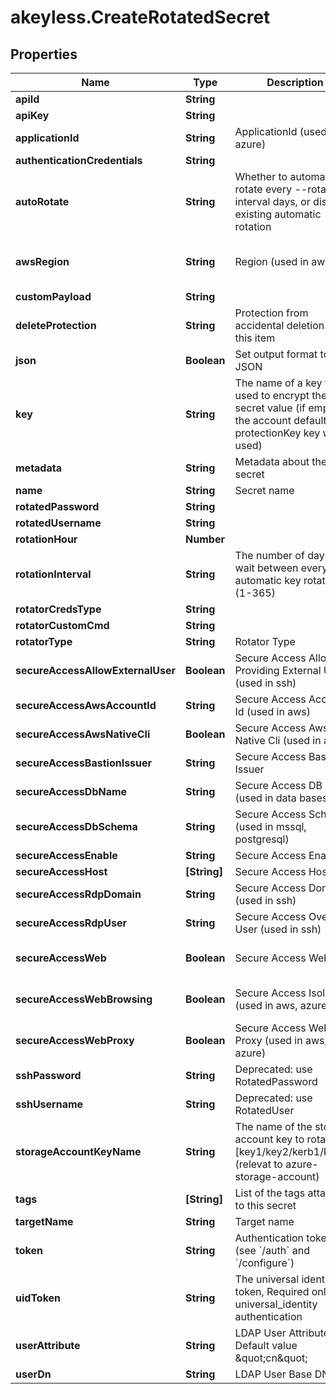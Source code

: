 # akeyless.CreateRotatedSecret

## Properties

Name | Type | Description | Notes
------------ | ------------- | ------------- | -------------
**apiId** | **String** |  | [optional] 
**apiKey** | **String** |  | [optional] 
**applicationId** | **String** | ApplicationId (used in azure) | [optional] 
**authenticationCredentials** | **String** |  | [optional] 
**autoRotate** | **String** | Whether to automatically rotate every --rotation-interval days, or disable existing automatic rotation | [optional] 
**awsRegion** | **String** | Region (used in aws) | [optional] [default to &#39;us-east-2&#39;]
**customPayload** | **String** |  | [optional] 
**deleteProtection** | **String** | Protection from accidental deletion of this item | [optional] 
**json** | **Boolean** | Set output format to JSON | [optional] 
**key** | **String** | The name of a key that used to encrypt the secret value (if empty, the account default protectionKey key will be used) | [optional] 
**metadata** | **String** | Metadata about the secret | [optional] 
**name** | **String** | Secret name | 
**rotatedPassword** | **String** |  | [optional] 
**rotatedUsername** | **String** |  | [optional] 
**rotationHour** | **Number** |  | [optional] 
**rotationInterval** | **String** | The number of days to wait between every automatic key rotation (1-365) | [optional] 
**rotatorCredsType** | **String** |  | [optional] 
**rotatorCustomCmd** | **String** |  | [optional] 
**rotatorType** | **String** | Rotator Type | 
**secureAccessAllowExternalUser** | **Boolean** | Secure Access Allow Providing External User (used in ssh) | [optional] [default to false]
**secureAccessAwsAccountId** | **String** | Secure Access Account Id (used in aws) | [optional] 
**secureAccessAwsNativeCli** | **Boolean** | Secure Access Aws Native Cli (used in aws) | [optional] 
**secureAccessBastionIssuer** | **String** | Secure Access Bastion Issuer | [optional] 
**secureAccessDbName** | **String** | Secure Access DB Name (used in data bases) | [optional] 
**secureAccessDbSchema** | **String** | Secure Access Schema (used in mssql, postgresql) | [optional] 
**secureAccessEnable** | **String** | Secure Access Enabled | [optional] 
**secureAccessHost** | **[String]** | Secure Access Host | [optional] 
**secureAccessRdpDomain** | **String** | Secure Access Domain (used in ssh) | [optional] 
**secureAccessRdpUser** | **String** | Secure Access Override User (used in ssh) | [optional] 
**secureAccessWeb** | **Boolean** | Secure Access Web | [optional] [default to false]
**secureAccessWebBrowsing** | **Boolean** | Secure Access Isolated (used in aws, azure) | [optional] [default to false]
**secureAccessWebProxy** | **Boolean** | Secure Access Web Proxy (used in aws, azure) | [optional] [default to false]
**sshPassword** | **String** | Deprecated: use RotatedPassword | [optional] 
**sshUsername** | **String** | Deprecated: use RotatedUser | [optional] 
**storageAccountKeyName** | **String** | The name of the storage account key to rotate [key1/key2/kerb1/kerb2] (relevat to azure-storage-account) | [optional] 
**tags** | **[String]** | List of the tags attached to this secret | [optional] 
**targetName** | **String** | Target name | 
**token** | **String** | Authentication token (see &#x60;/auth&#x60; and &#x60;/configure&#x60;) | [optional] 
**uidToken** | **String** | The universal identity token, Required only for universal_identity authentication | [optional] 
**userAttribute** | **String** | LDAP User Attribute, Default value \&quot;cn\&quot; | [optional] 
**userDn** | **String** | LDAP User Base DN | [optional] 


